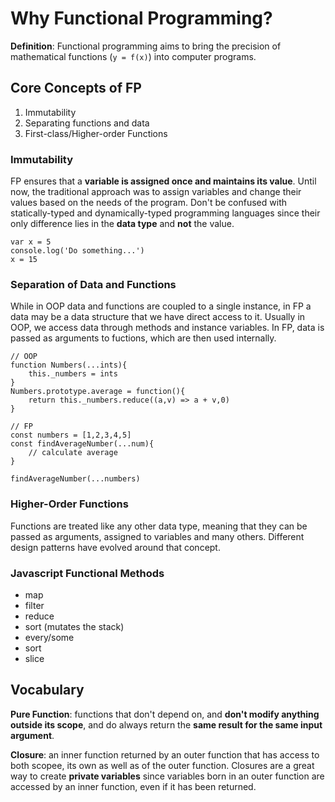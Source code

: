 # Why Functional Programming?

__Definition__: Functional programming aims to bring the precision of mathematical functions (```y = f(x)```) into computer programs.

## Core Concepts of FP

1. Immutability
2. Separating functions and data
3. First-class/Higher-order Functions

### Immutability

FP ensures that a __variable is assigned once and maintains its value__. Until now, the traditional approach was to assign variables and change their values based on the needs of the program. Don't be confused with statically-typed and dynamically-typed programming languages since their only difference lies in the __data type__ and __not__ the value.

```
var x = 5
console.log('Do something...')
x = 15
```

### Separation of Data and Functions

While in OOP data and functions are coupled to a single instance, in FP a data may be a data structure that we have direct access to it. Usually in OOP, we access data through methods and instance variables. In FP, data is passed as arguments to fuctions, which are then used internally.

```
// OOP
function Numbers(...ints){
    this._numbers = ints
}
Numbers.prototype.average = function(){
    return this._numbers.reduce((a,v) => a + v,0)
}

// FP
const numbers = [1,2,3,4,5]
const findAverageNumber(...num){
    // calculate average
}

findAverageNumber(...numbers)
```

### Higher-Order Functions

Functions are treated like any other data type, meaning that they can be passed as arguments, assigned to variables and many others. Different design patterns have evolved around that concept.

### Javascript Functional Methods

- map
- filter
- reduce
- sort (mutates the stack)
- every/some
- sort
- slice

## Vocabulary

__Pure Function__: functions that don't depend on, and **don't modify anything outside its scope**, and do always return the **same result for the same input argument**.

__Closure__: an inner function returned by an outer function that has access to both scopee, its own as well as of the outer function. Closures are a great way to create **private variables** since variables born in an outer function are accessed by an inner function, even if it has been returned.


